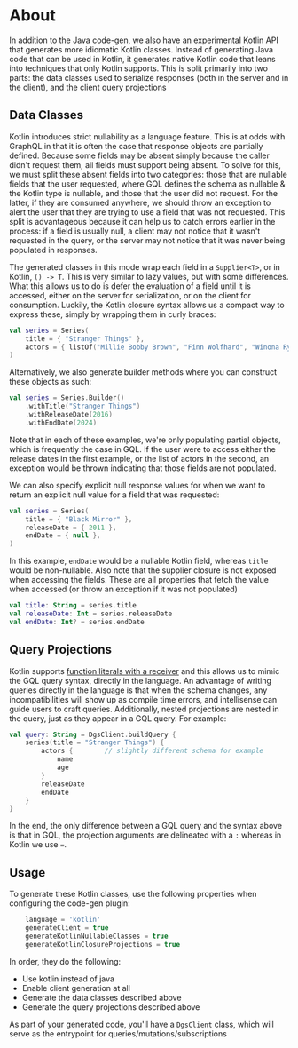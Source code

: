 # About

In addition to the Java code-gen, we also have an experimental Kotlin API that generates more idiomatic Kotlin classes. Instead of generating Java code that can be used in Kotlin, it generates native Kotlin code that leans into techniques that only Kotlin supports. This is split primarily into two parts: the data classes used to serialize responses (both in the server and in the client), and the client query projections

## Data Classes

Kotlin introduces strict nullability as a language feature. This is at odds with GraphQL in that it is often the case that response objects are partially defined. Because some fields may be absent simply because the caller didn't request them, all fields must support being absent. To solve for this, we must split these absent fields into two categories: those that are nullable fields that the user requested, where GQL defines the schema as nullable & the Kotlin type is nullable, and those that the user did not request. For the latter, if they are consumed anywhere, we should throw an exception to alert the user that they are trying to use a field that was not requested. This split is advantageous because it can help us to catch errors earlier in the process: if a field is usually null, a client may not notice that it wasn't requested in the query, or the server may not notice that it was never being populated in responses.

The generated classes in this mode wrap each field in a `Supplier<T>`, or in Kotlin, `() -> T`. This is very similar to lazy values, but with some differences. What this allows us to do is defer the evaluation of a field until it is accessed, either on the server for serialization, or on the client for consumption. Luckily, the Kotlin closure syntax allows us a compact way to express these, simply by wrapping them in curly braces:

```kotlin
val series = Series(
    title = { "Stranger Things" },
    actors = { listOf("Millie Bobby Brown", "Finn Wolfhard", "Winona Ryder", "David Harbour") },
)
```

Alternatively, we also generate builder methods where you can construct these objects as such:

```kotlin
val series = Series.Builder()
    .withTitle("Stranger Things")
    .withReleaseDate(2016)
    .withEndDate(2024)
```

Note that in each of these examples, we're only populating partial objects, which is frequently the case in GQL. If the user were to access either the release dates in the first example, or the list of actors in the second, an exception would be thrown indicating that those fields are not populated.

We can also specify explicit null response values for when we want to return an explicit null value for a field that was requested:


```kotlin
val series = Series(
    title = { "Black Mirror" },
    releaseDate = { 2011 },
    endDate = { null },
)
```

In this example, `endDate` would be a nullable Kotlin field, whereas `title` would be non-nullable. Also note that the supplier closure is not exposed when accessing the fields. These are all properties that fetch the value when accessed (or throw an exception if it was not populated)

```kotlin
val title: String = series.title
val releaseDate: Int = series.releaseDate
val endDate: Int? = series.endDate
```

## Query Projections

Kotlin supports [function literals with a receiver](https://kotlinlang.org/docs/lambdas.html#function-literals-with-receiver) and this allows us to mimic the GQL query syntax, directly in the language. An advantage of writing queries directly in the language is that when the schema changes, any incompatibilities will show up as compile time errors, and intellisense can guide users to craft queries. Additionally, nested projections are nested in the query, just as they appear in a GQL query. For example:

```kotlin
val query: String = DgsClient.buildQuery {
    series(title = "Stranger Things") {
        actors {        // slightly different schema for example
            name 
            age
        }
        releaseDate
        endDate
    }
}
```

In the end, the only difference between a GQL query and the syntax above is that in GQL, the projection arguments are delineated with a `:` whereas in Kotlin we use `=`.

## Usage

To generate these Kotlin classes, use the following properties when configuring the code-gen plugin:

```groovy
    language = 'kotlin'
    generateClient = true
    generateKotlinNullableClasses = true
    generateKotlinClosureProjections = true
```

In order, they do the following:

* Use kotlin instead of java
* Enable client generation at all
* Generate the data classes described above
* Generate the query projections described above

As part of your generated code, you'll have a `DgsClient` class, which will serve as the entrypoint for queries/mutations/subscriptions
